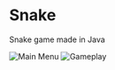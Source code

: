# Snake
Snake game made in Java

![Main Menu](https://i.imgur.com/7U5GZcY.png)
![Gameplay](https://i.imgur.com/85o3Bqt.png)
